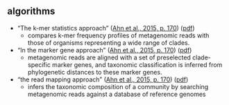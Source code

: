 
## algorithms

+ “The k-mer statistics approach” ([Ahn et al., 2015, p. 170](zotero://select/library/items/S7FFZNQD)) ([pdf](zotero://open-pdf/library/items/FC7ABZHK?page=1&annotation=EEF7I8R3))
    + compares k-mer frequency profiles of metagenomic reads with those of organisms representing a wide range of clades.
+ “In the marker gene approach” ([Ahn et al., 2015, p. 170](zotero://select/library/items/S7FFZNQD)) ([pdf](zotero://open-pdf/library/items/FC7ABZHK?page=1&annotation=TMJUCIN3))
    + metagenomic reads are aligned with a set of preselected clade-specific marker genes, and taxonomic classification is inferred from phylogenetic distances to these marker genes.
+ “the read mapping approach” ([Ahn et al., 2015, p. 170](zotero://select/library/items/S7FFZNQD)) ([pdf](zotero://open-pdf/library/items/FC7ABZHK?page=1&annotation=J7LWWX2Y))
    + infers the taxonomic composition of a community by searching metagenomic reads against a database of reference genomes
